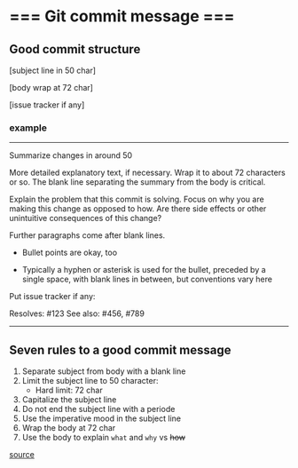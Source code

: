 # === Git commit message ===

## Good commit structure

[subject line in 50 char]

[body wrap at 72 char]

[issue tracker if any]

### example

***

Summarize changes in around 50

More detailed explanatory text, if necessary. Wrap it to about 72
characters or so.  The blank line separating the summary from the 
body is critical.

Explain the problem that this commit is solving. Focus on why you
are making this change as opposed to how. Are there side effects
or other unintuitive consequences of this change?

Further paragraphs come after blank lines.

 - Bullet points are okay, too

 - Typically a hyphen or asterisk is used for the bullet, preceded
   by a single space, with blank lines in between, but conventions
   vary here
  
Put issue tracker if any:

Resolves: #123
See also: #456, #789

***

## Seven rules to a good commit message

1. Separate subject from body with a blank line
2. Limit the subject line to 50 character:
    - Hard limit: 72 char
3. Capitalize the subject line
4. Do not end the subject line with a periode
5. Use the imperative mood in the subject line
6. Wrap the body at 72 char
7. Use the body to explain `what` and `why` vs ~~how~~

[source](https://cbea.ms/git-commit/)
